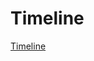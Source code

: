 <!-- TITLE: The Outer Worlds -->

# Timeline
<a class="timeline_zoom0" href="https://docs.google.com/spreadsheets/d/19kHQ2bCZ4XQFx7o5UwcTk5kXTVgKdjTtKwf2OPz0qyU/edit?usp=sharing">Timeline</a>
